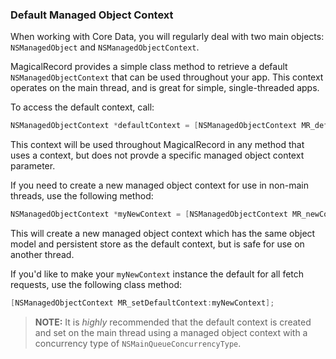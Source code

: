 
### Default Managed Object Context 

When working with Core Data, you will regularly deal with two main objects: `NSManagedObject` and `NSManagedObjectContext`.

MagicalRecord provides a simple class method to retrieve a default `NSManagedObjectContext` that can be used throughout your app. This context operates on the main thread, and is great for simple, single-threaded apps. 

To access the default context, call:

```objective-c
NSManagedObjectContext *defaultContext = [NSManagedObjectContext MR_defaultContext];
```

This context will be used throughout MagicalRecord in any method that uses a context, but does not provde a specific managed object context parameter.

If you need to create a new managed object context for use in non-main threads, use the following method:

```objective-c
NSManagedObjectContext *myNewContext = [NSManagedObjectContext MR_newContext];
```
	
This will create a new managed object context which has the same object model and persistent store as the default context, but is safe for use on another thread.

If you'd like to make your `myNewContext` instance the default for all fetch requests, use the following class method:

```objective-c
[NSManagedObjectContext MR_setDefaultContext:myNewContext];
```

> **NOTE:** It is *highly* recommended that the default context is created and set on the main thread using a managed object context with a concurrency type of `NSMainQueueConcurrencyType`.

